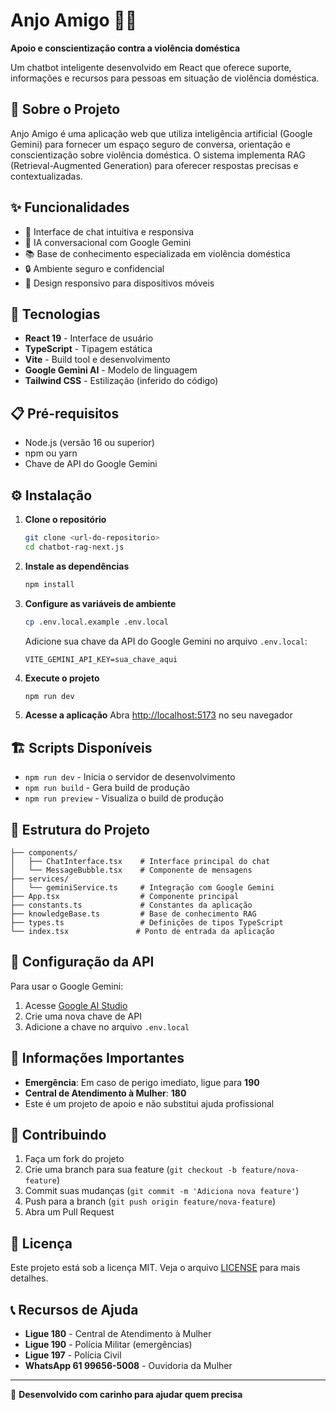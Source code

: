 # Anjo Amigo 🤖💜

**Apoio e conscientização contra a violência doméstica**

Um chatbot inteligente desenvolvido em React que oferece suporte, informações e recursos para pessoas em situação de violência doméstica.

## 🎯 Sobre o Projeto

Anjo Amigo é uma aplicação web que utiliza inteligência artificial (Google Gemini) para fornecer um espaço seguro de conversa, orientação e conscientização sobre violência doméstica. O sistema implementa RAG (Retrieval-Augmented Generation) para oferecer respostas precisas e contextualizadas.

## ✨ Funcionalidades

- 💬 Interface de chat intuitiva e responsiva
- 🧠 IA conversacional com Google Gemini
- 📚 Base de conhecimento especializada em violência doméstica
- 🔒 Ambiente seguro e confidencial
- 📱 Design responsivo para dispositivos móveis

## 🚀 Tecnologias

- **React 19** - Interface de usuário
- **TypeScript** - Tipagem estática
- **Vite** - Build tool e desenvolvimento
- **Google Gemini AI** - Modelo de linguagem
- **Tailwind CSS** - Estilização (inferido do código)

## 📋 Pré-requisitos

- Node.js (versão 16 ou superior)
- npm ou yarn
- Chave de API do Google Gemini

## ⚙️ Instalação

1. **Clone o repositório**
   ```bash
   git clone <url-do-repositorio>
   cd chatbot-rag-next.js
   ```

2. **Instale as dependências**
   ```bash
   npm install
   ```

3. **Configure as variáveis de ambiente**
   ```bash
   cp .env.local.example .env.local
   ```
   
   Adicione sua chave da API do Google Gemini no arquivo `.env.local`:
   ```
   VITE_GEMINI_API_KEY=sua_chave_aqui
   ```

4. **Execute o projeto**
   ```bash
   npm run dev
   ```

5. **Acesse a aplicação**
   Abra [http://localhost:5173](http://localhost:5173) no seu navegador

## 🏗️ Scripts Disponíveis

- `npm run dev` - Inicia o servidor de desenvolvimento
- `npm run build` - Gera build de produção
- `npm run preview` - Visualiza o build de produção

## 📁 Estrutura do Projeto

```
├── components/
│   ├── ChatInterface.tsx    # Interface principal do chat
│   └── MessageBubble.tsx    # Componente de mensagens
├── services/
│   └── geminiService.ts     # Integração com Google Gemini
├── App.tsx                  # Componente principal
├── constants.ts             # Constantes da aplicação
├── knowledgeBase.ts         # Base de conhecimento RAG
├── types.ts                 # Definições de tipos TypeScript
└── index.tsx               # Ponto de entrada da aplicação
```

## 🔧 Configuração da API

Para usar o Google Gemini:

1. Acesse [Google AI Studio](https://makersuite.google.com/app/apikey)
2. Crie uma nova chave de API
3. Adicione a chave no arquivo `.env.local`

## 🚨 Informações Importantes

- **Emergência**: Em caso de perigo imediato, ligue para **190**
- **Central de Atendimento à Mulher**: **180**
- Este é um projeto de apoio e não substitui ajuda profissional

## 🤝 Contribuindo

1. Faça um fork do projeto
2. Crie uma branch para sua feature (`git checkout -b feature/nova-feature`)
3. Commit suas mudanças (`git commit -m 'Adiciona nova feature'`)
4. Push para a branch (`git push origin feature/nova-feature`)
5. Abra um Pull Request

## 📄 Licença

Este projeto está sob a licença MIT. Veja o arquivo [LICENSE](LICENSE) para mais detalhes.

## 📞 Recursos de Ajuda

- **Ligue 180** - Central de Atendimento à Mulher
- **Ligue 190** - Polícia Militar (emergências)
- **Ligue 197** - Polícia Civil
- **WhatsApp 61 99656-5008** - Ouvidoria da Mulher

---

💜 **Desenvolvido com carinho para ajudar quem precisa**